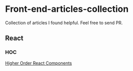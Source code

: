 # Front-end-articles-collection
Collection of articles I found helpful. Feel free to send PR.

## React

### HOC 
[Higher Order React Components](http://natpryce.com/articles/000814.html)


